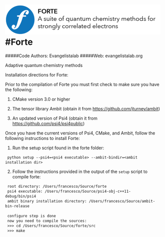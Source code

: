 ![forte](lib/logos/forte_logo_github.png)
#Forte
=============

#####Code Authors: Evangelistalab
#####Web: evangelistalab.org

Adaptive quantum chemistry methods

Installation directions for Forte:

Prior to the compilation of Forte you must first check to make sure you have the following:

1. CMake version 3.0 or higher

2. The tensor library Ambit (obtain it from https://github.com/jturney/ambit)

3. An updated version of Psi4 (obtain it from https://github.com/psi4/psi4public)

Once you have the current versions of Psi4, CMake, and Ambit, follow the following instructions to install Forte:

1. Run the setup script found in the forte folder:
  ```
   python setup --psi4=<psi4 executable> --ambit-bindir=<ambit installation dir>
  ```
2. Follow the instructions provided in the output of the `setup` script to compile forte:
  ```
   root directory: /Users/francesco/Source/forte
   psi4 executable: /Users/francesco/Source/psi4-obj-c++11-debug/bin/psi4
   ambit binary installation directory: /Users/francesco/Source/ambit-bin-release

   configure step is done
   now you need to compile the sources:
   >>> cd /Users/francesco/Source/forte/src
   >>> make
  ```
